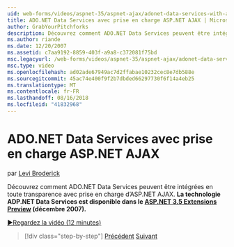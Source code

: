```yaml
---
uid: web-forms/videos/aspnet-35/aspnet-ajax/adonet-data-services-with-aspnet-ajax-support
title: ADO.NET Data Services avec prise en charge ASP.NET AJAX | Microsoft Docs
author: GrabYourPitchforks
description: Découvrez comment ADO.NET Data Services peuvent être intégrées en toute transparence avec prise en charge d’ASP.NET AJAX. Technologie des Services de données d’ADP.NET est disponible dans les e 3.5 ASP.NET...
ms.author: riande
ms.date: 12/20/2007
ms.assetid: c7aa9192-8859-403f-a9a8-c372081f75bd
msc.legacyurl: /web-forms/videos/aspnet-35/aspnet-ajax/adonet-data-services-with-aspnet-ajax-support
msc.type: video
ms.openlocfilehash: ad02ade67949ac7d2ffabae10232cec8e7db588e
ms.sourcegitcommit: 45ac74e400f9f2b7dbded66297730f6f14a4eb25
ms.translationtype: MT
ms.contentlocale: fr-FR
ms.lasthandoff: 08/16/2018
ms.locfileid: "41832968"
---
```

<a name="adonet-data-services-with-aspnet-ajax-support"></a>ADO.NET Data Services avec prise en charge ASP.NET AJAX
====================
par [Levi Broderick](https://github.com/GrabYourPitchforks)

Découvrez comment ADO.NET Data Services peuvent être intégrées en toute transparence avec prise en charge d’ASP.NET AJAX. **La technologie ADP.NET Data Services est disponible dans le [ASP.NET 3.5 Extensions Preview](https://www.asp.net/downloads/35-sp1#find) (décembre 2007).**

[&#9654;Regardez la vidéo (12 minutes)](https://channel9.msdn.com/Blogs/ASP-NET-Site-Videos/adonet-data-services-with-aspnet-ajax-support)

> [!div class="step-by-step"]
> [Précédent](aspnet-ajax-a-demonstration-of-aspnet-ajax.md)
> [Suivant](introduction-to-aspnet-ajax-history.md)
